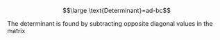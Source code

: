 
$$\large \text{Determinant}=ad-bc$$

The determinant is found by subtracting opposite diagonal values in the matrix